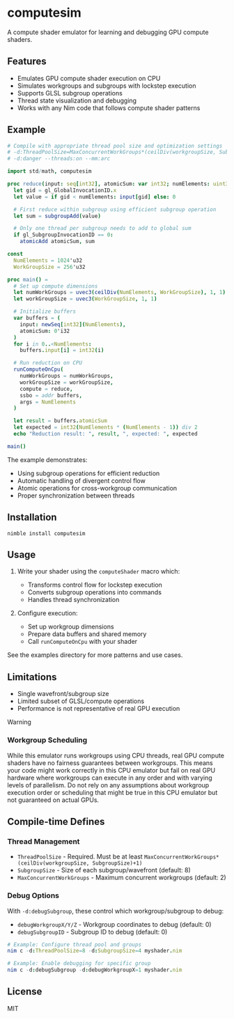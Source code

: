 # computesim

A compute shader emulator for learning and debugging GPU compute shaders.

## Features
- Emulates GPU compute shader execution on CPU
- Simulates workgroups and subgroups with lockstep execution
- Supports GLSL subgroup operations
- Thread state visualization and debugging
- Works with any Nim code that follows compute shader patterns

## Example

```nim
# Compile with appropriate thread pool size and optimization settings
# -d:ThreadPoolSize=MaxConcurrentWorkGroups*(ceilDiv(workgroupSize, SubgroupSize)+1)
# -d:danger --threads:on --mm:arc

import std/math, computesim

proc reduce(input: seq[int32], atomicSum: var int32; numElements: uint32) {.computeShader.} =
  let gid = gl_GlobalInvocationID.x
  let value = if gid < numElements: input[gid] else: 0

  # First reduce within subgroup using efficient subgroup operation
  let sum = subgroupAdd(value)

  # Only one thread per subgroup needs to add to global sum
  if gl_SubgroupInvocationID == 0:
    atomicAdd atomicSum, sum

const
  NumElements = 1024'u32
  WorkGroupSize = 256'u32

proc main() =
  # Set up compute dimensions
  let numWorkGroups = uvec3(ceilDiv(NumElements, WorkGroupSize), 1, 1)
  let workGroupSize = uvec3(WorkGroupSize, 1, 1)

  # Initialize buffers
  var buffers = (
    input: newSeq[int32](NumElements),
    atomicSum: 0'i32
  )
  for i in 0..<NumElements:
    buffers.input[i] = int32(i)

  # Run reduction on CPU
  runComputeOnCpu(
    numWorkGroups = numWorkGroups,
    workGroupSize = workGroupSize,
    compute = reduce,
    ssbo = addr buffers,
    args = NumElements
  )

  let result = buffers.atomicSum
  let expected = int32(NumElements * (NumElements - 1)) div 2
  echo "Reduction result: ", result, ", expected: ", expected

main()
```

The example demonstrates:
- Using subgroup operations for efficient reduction
- Automatic handling of divergent control flow
- Atomic operations for cross-workgroup communication
- Proper synchronization between threads

## Installation
```
nimble install computesim
```

## Usage

1. Write your shader using the `computeShader` macro which:
   - Transforms control flow for lockstep execution
   - Converts subgroup operations into commands
   - Handles thread synchronization

2. Configure execution:
   - Set up workgroup dimensions
   - Prepare data buffers and shared memory
   - Call `runComputeOnCpu` with your shader

See the examples directory for more patterns and use cases.

## Limitations
- Single wavefront/subgroup size
- Limited subset of GLSL/compute operations
- Performance is not representative of real GPU execution

> [!WARNING]
> ### Workgroup Scheduling
> While this emulator runs workgroups using CPU threads, real GPU compute shaders have no fairness guarantees between workgroups. This means your code might work correctly in this CPU emulator but fail on real GPU hardware where workgroups can execute in any order and with varying levels of parallelism. Do not rely on any assumptions about workgroup execution order or scheduling that might be true in this CPU emulator but not guaranteed on actual GPUs.

## Compile-time Defines

### Thread Management
- `ThreadPoolSize` - Required. Must be at least `MaxConcurrentWorkGroups*(ceilDiv(workgroupSize, SubgroupSize)+1)`
- `SubgroupSize` - Size of each subgroup/wavefront (default: 8)
- `MaxConcurrentWorkGroups` - Maximum concurrent workgroups (default: 2)

### Debug Options
With `-d:debugSubgroup`, these control which workgroup/subgroup to debug:
- `debugWorkgroupX/Y/Z` - Workgroup coordinates to debug (default: 0)
- `debugSubgroupID` - Subgroup ID to debug (default: 0)

```nim
# Example: Configure thread pool and groups
nim c -d:ThreadPoolSize=8 -d:SubgroupSize=4 myshader.nim

# Example: Enable debugging for specific group
nim c -d:debugSubgroup -d:debugWorkgroupX=1 myshader.nim
```

## License
MIT
